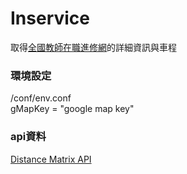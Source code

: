 # Inservice

取得[全國教師在職進修網](https://www1.inservice.edu.tw/index2-3.aspx)的詳細資訊與車程

### 環境設定

/conf/env.conf  
gMapKey = "google map key"

### api資料

[Distance Matrix API](https://developers.google.com/maps/documentation/distance-matrix/intro#travel_modes)
